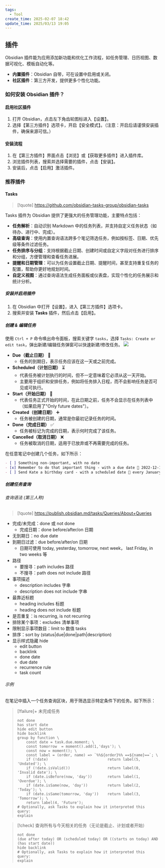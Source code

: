 ```yaml
---
tags:
  - Tool
create_time: 2025-02-07 18:42
update_time: 2025/03/13 19:05
---
```


## 插件

Obsidian 插件能为应用添加新功能和优化工作流程，如任务管理、日历视图、数据可视化、模板自动化等。

- **内置插件**：Obsidian 自带，可在设置中启用或关闭。
- **社区插件**：第三方开发，提供更多个性化功能。

### 如何安装 Obsidian 插件？

#### 启用社区插件

1. 打开 Obsidian，点击左下角齿轮图标进入【设置】。
2. 选择【第三方插件】选项卡，开启【安全模式】。（注意：开启后请谨慎安装插件，确保来源可信。）

#### 安装流程

1. 在【第三方插件】界面点击【浏览】或【获取更多插件】进入插件库。
2. 浏览插件列表，搜索并选择需要的插件，点击【安装】。
3. 安装后，点击【启用】激活插件。

### 推荐插件

#### Tasks

> [!quote]
> https://github.com/obsidian-tasks-group/obsidian-tasks

Tasks 插件为 Obsidian 提供了更强大的任务管理功能，主要特点包括：

- **任务解析**：自动识别 Markdown 中的任务列表，并支持自定义任务状态（如待办、进行中、完成）。
- **高级查询**：使用内置查询语法跨多个笔记筛选任务，例如按标签、日期、优先级等条件过滤任务。
- **任务排序与分组**：支持根据截止日期、创建时间或自定义字段对任务进行排序和分组，方便管理和查看任务进展。
- **提醒和日期管理**：可以为任务设置截止日期、提醒时间，甚至支持重复任务的配置，帮助你更好地规划时间。
- **自定义视图**：通过查询语法生成任务面板或仪表盘，实现个性化的任务展示和统计分析。

##### 安装并启用插件

1. 在 Obsidian 中打开【设置】，进入【第三方插件】选项卡。
2. 搜索并安装 **Tasks** 插件，然后点击【启用】。

##### 创建 & 编辑任务

使用 `Ctrl + P` 命令唤出命令面板，搜索关键字 `tasks`，选择 `Tasks: Create or edit task`，弹出新建/编辑任务弹窗可以快速新建/修改任务。
![](https://img.xiaorang.fun/202502251726417.png)

- **Due（截止日期）** 📅
    - 任务的到期日，表示任务应该在这一天或之前完成。
- **Scheduled（计划日期）** ⏳
    - 代表任务被计划执行的时间，但不一定意味着它必须从这一天开始。
    - 主要用于组织和安排任务，例如将任务排入日程，而不会影响任务是否可见或可执行。
- **Start（开始日期）** 🏁
    - 代表任务正式开始的时间，在此日期之前，任务不会显示在任务列表中（如果启用了"Only future dates"）。
- **Created（创建日期）** ➕
    - 任务被创建的日期，通常是你最初记录任务的时间。
- **Done（完成日期）** ✅
    - 任务被标记为完成的日期，表示何时完成了该任务。
- **Cancelled（取消日期）** ❌
    - 任务被取消的日期，适用于已放弃或不再需要完成的任务。

在任意笔记中创建几个任务，如下所示：

```markdown
- [ ] Something non-important, with no date
- [x] Remember to do that important thing - with a due date 📅 2022-12-17 ✅ 2025-02-08
- [ ] Send Kate a birthday card - with a scheduled date 🔁 every January on the 4th ⏳ 2023-01-04
```

##### 创建任务查询

###### 查询语法 (第三人称)

> [!quote]
> https://publish.obsidian.md/tasks/Queries/About+Queries

- 完成/未完成：done 或 not done
	- 完成日期：done before/after/on 日期
- 无到期日：no due date
- 到期日过滤：due before/after/on 日期
	- 日期可使用 today, yesterday, tomorrow, next week， last Friday, in two weeks 等
- 路径
	- 要搜寻：path includes 路径
	- 不搜寻：path does not include 路径
- 事项描述
	- description includes 字串
	- description does not include 字串
- 最靠近标题
	- heading includes 标题
	- heading does not include 标题
- 是否重复：is recurring, is not recurring
- 排除某个事项：excludes 清单事项
- 限制显示事项数目：limit to 数值 tasks
- 排序：sort by (status|due|done|path|description)
- 显示样式隐藏 hide
	- edit button
	- backlink
	- done date
	- due date
	- recurrence rule
	- task count

###### 示例

在笔记中插入一个任务查询区块，用于筛选显示特定条件下的任务。如下所示：

> [!failure]+ 未完成任务
>
> ```tasks
> not done
> has start date
> hide edit button
> hide backlink
> group by function \
>     const date = task.due.moment; \
>     const tomorrow  = moment().add(1,'days'); \
>     const now = moment(); \
>     const label = (order, name) => `%%${order}%% ==${name}==`; \
>     if (!date)                           return label(5, 'Undated'); \
>     if (!date.isValid())                 return label(0, 'Invalid date'); \
>     if (date.isBefore(now, 'day'))       return label(1, 'Overdue'); \
>     if (date.isSame(now, 'day'))         return label(2, 'Today'); \
>     if (date.isSame(tomorrow, 'day'))    return label(3, 'Tomorrow'); \
>     return label(4, 'Future');
> # Optionally, ask Tasks to explain how it interpreted this query:
> explain
> ```

> [!check] 查询所有与今天相关的任务（无论是截止、计划或者开始）
>
> ```tasks
> not done
> (due after today) OR (scheduled today) OR ((starts on today) AND (has start date)) 
> hide backlink
> # Optionally, ask Tasks to explain how it interpreted this query:
> explain
> ```
